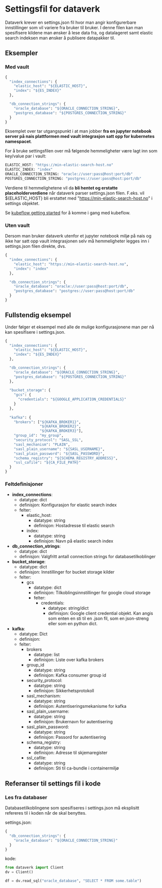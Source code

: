 # Settingsfil for dataverk

Dataverk krever en settings.json fil hvor man angir konfigurerbare innstillinger som vil variere fra
bruker til bruker. I denne filen kan man spesifisere kildene man ønsker å lese data fra, 
og datalageret samt elastic search indeksen man ønsker å publisere datapakker til.

## Eksempler

### Med vault
````python
{
  "index_connections": {
    "elastic_host": "${ELASTIC_HOST}",
    "index": "${ES_INDEX}"
  },

  "db_connection_strings": {
    "oracle_database": "${ORACLE_CONNECTION_STRING}",
    "postgres_database": "${POSTGRES_CONNECTION_STRING}"
  }
}
````
Eksemplet over tar utgangspunkt i at man jobber **fra en jupyter notebook server på nais plattformen
med vault integrasjon satt opp for kubernetes namespacet**.

For å bruke settingsfilen over må følgende hemmeligheter være lagt inn som key/value par i vault:
````bash
ELASTIC_HOST: "https://min-elastic-search-host.no"
ELASTIC_INDEX: "index"
ORACLE_CONNECTION_STRING: "oracle://user:pass@host:port/db"
POSTGRES_CONNECTION_STRING: "postgres://user:pass@host:port/db"
````

Verdiene til hemmelighetene vil da **bli hentet og erstatte placeholderverdiene** når dataverk 
parser settings.json filen. F.eks. vil ${ELASTIC_HOST} bli erstattet med 
"https://min-elastic-search-host.no" i settings objektet.

Se [kubeflow getting started](kubeflow/getting_started.md) for å komme 
i gang med kubeflow.

### Uten vault
Dersom man bruker dataverk utenfor et jupyter notebook miljø på nais og ikke har satt 
opp vault integrasjonen selv må hemmeligheter legges inn i settings.json filen direkte, dvs.
````python
{
  "index_connections": {
    "elastic_host": "https://min-elastic-search-host.no",
    "index": "index"
  },

  "db_connection_strings": {
    "oracle_database": "oracle://user:pass@host:port/db",
    "postgres_database": "postgres://user:pass@host:port/db"
  }
}
````

## Fullstendig eksempel
Under følger et eksempel med alle de mulige konfigurasjonene man per nå kan spesifisere i settings.json.
````python
{
  "index_connections": {
    "elastic_host": "${ELASTIC_HOST}",
    "index": "${ES_INDEX}"
  },

  "db_connection_strings": {
    "oracle_database": "${ORACLE_CONNECTION_STRING}",
    "postgres_database": "${POSTGRES_CONNECTION_STRING}"
  },
  
  "bucket_storage": {
    "gcs": {
      "credentials": "${GOOGLE_APPLICATION_CREDENTIALS}"
    }
  },
  
  "kafka": {
    "brokers": ["${KAFKA_BROKER1}",
                "${KAFKA_BROKER2}",
                "${KAFKA_BROKER3}"],
    "group_id": "my_group",
    "security_protocol": "SASL_SSL",
    "sasl_mechanism": "PLAIN",
    "sasl_plain_username": "${SASL_USERNAME}",
    "sasl_plain_password": "${SASL_PASSWORD}",
    "schema_registry": "${SCHEMA_REGISTRY_ADDRESS}",
    "ssl_cafile": "${CA_FILE_PATH}"
  }
}
````

### Feltdefinisjoner
- **index_connections**:
  - datatype: dict
  - definisjon: Konfigurasjon for elastic search index
  - felter:
    - elastic_host:
        - datatype: string
        - definisjon: Hostadresse til elastic search
    - index:
        - datatype: string
        - definisjon: Navn på elastic search index
- **db_connection_strings**:
  - datatype: dict
  - definisjon: Valgfritt antall connection strings for databasetilkoblinger
- **bucket_storage**:
  - datatype: dict
  - definisjon: Innstillinger for bucket storage kilder
  - felter:
    - gcs
        - datatype: dict
        - definisjon: Tilkoblingsinnstillinger for google cloud storage
        - felter:
            - credentials:
                - datatype: string/dict
                - definisjon: Google client credential objekt. Kan angis som enten en sti til 
                en .json fil, som en json-streng eller som en python dict.
- **kafka**:
  - datatype: Dict
  - definisjon: 
  - felter:
    - brokers
        - datatype: list
        - definisjon: Liste over kafka brokers
    - group_id
        - datatype: string
        - definisjon: Kafka consumer group id
    - security_protocol:
        - datatype: string
        - definisjon: Sikkerhetsprotokoll
    - sasl_mechanism:
        - datatype: string
        - definisjon: Autentiseringsmekanisme for kafka
    - sasl_plain_username: 
        - datatype: string
        - definisjon: Brukernavn for autentisering
    - sasl_plain_password:
        - datatype: string
        - definisjon: Passord for autentisering   
    - schema_registry:
        - datatype: string
        - definisjon: Adresse til skjemaregister 
    - ssl_cafile:
        - datatype: string
        - definisjon: Sti til ca-bundle i containermiljø

## Referanser til settings fil i kode

### Les fra databaser
Databasetilkoblingene som spesifiseres i settings.json må eksplisitt refereres til i koden når de
skal benyttes.

settings.json:
````python
{
  "db_connection_strings": {
    "oracle_database": "${ORACLE_CONNECTION_STRING}"
  }
}
````
kode:
````python
from dataverk import Client
dv = Client()

df = dv.read_sql("oracle_database", "SELECT * FROM some.table")
````